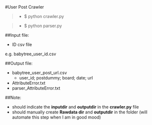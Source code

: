#User Post Crawler

>* $ python crawler.py

>* $ python parser.py

##Input file:

* ID csv file

e.g. babytree_user_id.csv

##Output file:

* babytree_user_post_url.csv
	* user_id; postdummy; board; date; url 
* AttributeError.txt
* parser_AttributeError.txt

##Note:
* should indicate the **inputdir** and **outputdir** in the **crawler.py** file
* should manually create **Rawdata dir** and **outputdir** in the folder (will automate this step when I am in good mood)